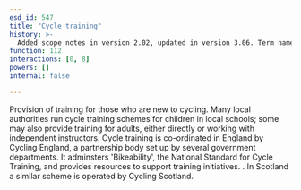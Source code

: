 ```yaml
---
esd_id: 547
title: "Cycle training"
history: >-
  Added scope notes in version 2.02, updated in version 3.06. Term name changed from 'Roads - safety - cycling proficiency' to 'Roads - safety - cycle training' in version 3.06. Name changed to 'Cycle training' in version 4.00.
function: 112
interactions: [0, 8]
powers: []
internal: false

---
```


Provision of training for those who are new to cycling. Many local authorities run cycle training schemes for children in local schools; some may also provide training for adults, either directly or working with independent instructors.
Cycle training is co-ordinated in England by Cycling England, a partnership body set up by several government departments. It adminsters 'Bikeability', the National Standard for Cycle Training, and provides resources to support training initiatives. . In Scotland a similar scheme is operated by Cycling Scotland.

